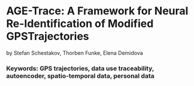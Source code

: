 # AGE-Trace: A Framework for Neural Re-Identification of Modified GPSTrajectories

by Stefan Schestakov, Thorben Funke, Elena Demidova


### Keywords: GPS trajectories, data use traceability, autoencoder, spatio-temporal data, personal data
